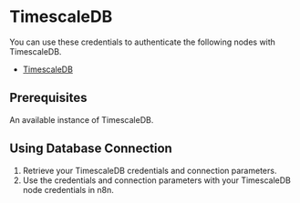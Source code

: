 # TimescaleDB

You can use these credentials to authenticate the following nodes with TimescaleDB.

- [TimescaleDB](/integrations/builtin/app-nodes/n8n-nodes-base.timescaleDb/)

## Prerequisites

An available instance of TimescaleDB.

## Using Database Connection

1. Retrieve your TimescaleDB credentials and connection parameters.
2. Use the credentials and connection parameters with your TimescaleDB node credentials in n8n.
